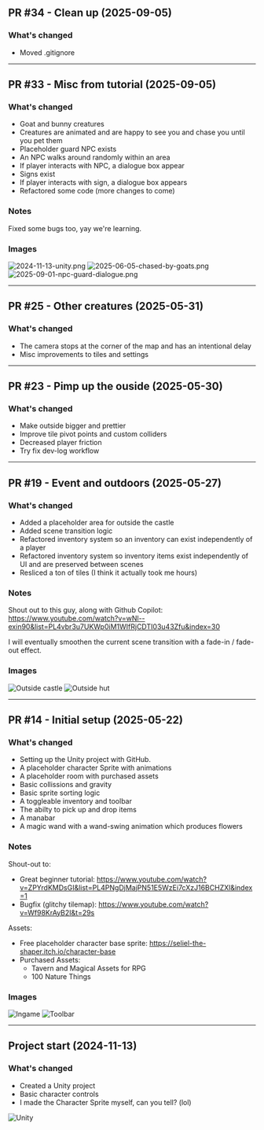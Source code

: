 ## PR #34 - Clean up (2025-09-05)


### What's changed
- Moved .gitignore


---


## PR #33 - Misc from tutorial (2025-09-05)


### What's changed
- Goat and bunny creatures 
- Creatures are animated and are happy to see you and chase you until you pet them
- Placeholder guard NPC exists
- An NPC walks around randomly within an area
- If player interacts with NPC, a dialogue box appear
- Signs exist
- If player interacts with sign, a dialogue box appears
- Refactored some code (more changes to come)



### Notes
Fixed some bugs too, yay we're learning.



### Images
![2024-11-13-unity.png](images/2024-11-13-unity.png)
![2025-06-05-chased-by-goats.png](images/2025-06-05-chased-by-goats.png)
![2025-09-01-npc-guard-dialogue.png](images/2025-09-01-npc-guard-dialogue.png)


---


## PR #25 - Other creatures (2025-05-31)

### What's changed
- The camera stops at the corner of the map and has an intentional delay
- Misc improvements to tiles and settings

---

## PR #23 - Pimp up the ouside (2025-05-30)

### What's changed
- Make outside bigger and prettier
- Improve tile pivot points and custom colliders
- Decreased player friction
- Try fix dev-log workflow

---

## PR #19 - Event and outdoors (2025-05-27)

### What's changed
- Added a placeholder area for outside the castle
- Added scene transition logic
- Refactored inventory system so an inventory can exist independently of a player
- Refactored inventory system so inventory items exist independently of UI and are preserved between scenes
- Resliced a ton of tiles (I think it actually took me hours)

### Notes
Shout out to this guy, along with Github Copilot: https://www.youtube.com/watch?v=wNl--exin90&list=PL4vbr3u7UKWp0iM1WIfRjCDTI03u43Zfu&index=30

I will eventually smoothen the current scene transition with a fade-in / fade-out effect.

### Images
![Outside castle](images/2025-05-27-outside-castle.png)
![Outside hut](images/2025-05-27-outside-hut.png)

---

## PR #14 - Initial setup (2025-05-22)

### What's changed
- Setting up the Unity project with GitHub.
- A placeholder character Sprite with animations
- A placeholder room with purchased assets
- Basic collissions and gravity
- Basic sprite sorting logic
- A toggleable inventory and toolbar
- The abilty to pick up and drop items
- A manabar
- A magic wand with a wand-swing animation which produces flowers

### Notes
Shout-out to:

- Great beginner tutorial: https://www.youtube.com/watch?v=ZPYrdKMDsGI&list=PL4PNgDjMajPN51E5WzEi7cXzJ16BCHZXl&index=1
- Bugfix (glitchy tilemap): https://www.youtube.com/watch?v=Wf98KrAyB2I&t=29s

Assets:

- Free placeholder character base sprite: https://seliel-the-shaper.itch.io/character-base
- Purchased Assets:
    - Tavern and Magical Assets for RPG
    - 100 Nature Things

### Images
![Ingame](images/2025-05-22-ingame.png)
![Toolbar](images/2025-05-22-toolbar.png)

---

## Project start (2024-11-13)

### What's changed
- Created a Unity project
- Basic character controls
- I made the Character Sprite myself, can you tell? (lol)

![Unity](images/2024-11-13-unity.png)